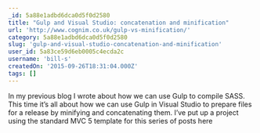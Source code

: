 ```yaml
---
_id: 5a88e1adbd6dca0d5f0d2580
title: "Gulp and Visual Studio: concatenation and minification"
url: 'http://www.cognim.co.uk/gulp-vs-minification/'
category: 5a88e1adbd6dca0d5f0d2580
slug: 'gulp-and-visual-studio-concatenation-and-minification'
user_id: 5a83ce59d6eb0005c4ecda2c
username: 'bill-s'
createdOn: '2015-09-26T18:31:04.000Z'
tags: []
---
```


In my previous blog I wrote about how we can use Gulp to compile SASS. This time it’s all about how we can use Gulp in Visual Studio to prepare files for a release by minifying and concatenating them. I’ve put up a project using the standard MVC 5 template for this series of posts here
